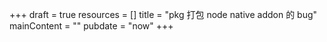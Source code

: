 +++
draft = true
resources = []
title = "pkg 打包 node native addon 的 bug"
mainContent = ""
pubdate = "now"
+++

